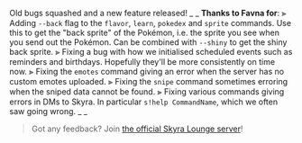 Old bugs squashed and a new feature released!
_ _
**Thanks to Favna for**:
⫸ Adding `--back` flag to the `flavor`, `learn`, `pokedex` and `sprite` commands. Use this to get the "back sprite" of the Pokémon, i.e. the sprite you see when you send out the Pokémon. Can be combined with `--shiny` to get the shiny back sprite.
⫸ Fixing a bug with how we initialised scheduled events such as reminders and birthdays. Hopefully they'll be more consistently on time now.
⫸ Fixing the `emotes` command giving an error when the server has no custom emotes uploaded.
⫸ Fixing the `snipe` command sometimes erroring when the sniped data cannot be found.
⫸ Fixing various commands giving errors in DMs to Skyra. In particular `s!help CommandName`, which we often saw going wrong.
_ _
> Got any feedback? Join [the official Skyra Lounge server](https://join.skyra.pw)!
